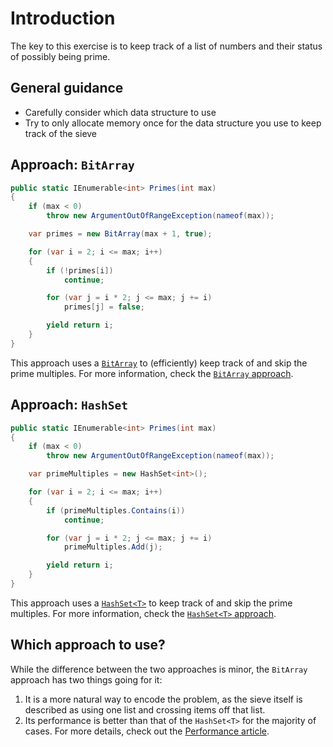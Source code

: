 # Introduction

The key to this exercise is to keep track of a list of numbers and their status of possibly being prime.

## General guidance

- Carefully consider which data structure to use
- Try to only allocate memory once for the data structure you use to keep track of the sieve

## Approach: `BitArray`

```csharp
public static IEnumerable<int> Primes(int max)
{
    if (max < 0)
        throw new ArgumentOutOfRangeException(nameof(max));

    var primes = new BitArray(max + 1, true);

    for (var i = 2; i <= max; i++)
    {
        if (!primes[i])
            continue;

        for (var j = i * 2; j <= max; j += i)
            primes[j] = false;

        yield return i;
    }
}
```

This approach uses a [`BitArray`][bit-array] to (efficiently) keep track of and skip the prime multiples.
For more information, check the [`BitArray` approach][approach-bit-array].

## Approach: `HashSet`

```csharp
public static IEnumerable<int> Primes(int max)
{
    if (max < 0)
        throw new ArgumentOutOfRangeException(nameof(max));

    var primeMultiples = new HashSet<int>();

    for (var i = 2; i <= max; i++)
    {
        if (primeMultiples.Contains(i))
            continue;

        for (var j = i * 2; j <= max; j += i)
            primeMultiples.Add(j);

        yield return i;
    }
}
```

This approach uses a [`HashSet<T>`][hash-set] to keep track of and skip the prime multiples.
For more information, check the [`HashSet<T>` approach][approach-hash-set].

## Which approach to use?

While the difference between the two approaches is minor, the `BitArray` approach has two things going for it:

1. It is a more natural way to encode the problem, as the sieve itself is described as using one list and crossing items off that list.
2. Its performance is better than that of the `HashSet<T>` for the majority of cases. For more details, check out the [Performance article][article-performance].

[approach-bit-array]: https://exercism.org/tracks/csharp/exercises/sieve/approaches/bit-array
[approach-hash-set]: https://exercism.org/tracks/csharp/exercises/sieve/approaches/hash-set
[article-performance]: https://exercism.org/tracks/csharp/exercises/sieve/articles/performance
[bit-array]: https://learn.microsoft.com/en-us/dotnet/api/system.collections.bitarray
[hash-set]: https://learn.microsoft.com/en-us/dotnet/api/system.collections.generic.hashset-1
